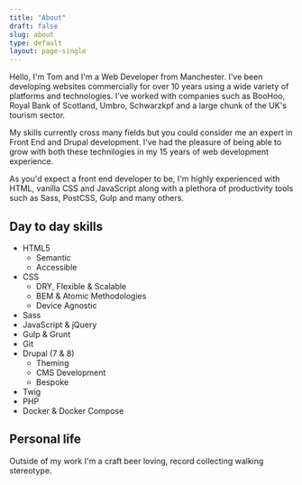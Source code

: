 ```yaml
---
title: "About"
draft: false
slug: about
type: default
layout: page-single
---
```


Hello, I'm Tom and I'm a Web Developer from Manchester. I've been developing websites commercially for over 10 years using a wide variety of platforms and technologies. I've worked with companies such as BooHoo, Royal Bank of Scotland, Umbro, Schwarzkpf and a large chunk of the UK's tourism sector.

My skills currently cross many fields but you could consider me an expert in Front End and Drupal development. I've had the pleasure of being able to grow with both these technilogies in my 15 years of web development experience.

As you'd expect a front end developer to be, I'm highly experienced with HTML, vanilla CSS and JavaScript along with a plethora of productivity tools such as Sass, PostCSS, Gulp and many others.

## Day to day skills

* HTML5
  * Semantic
  * Accessible
* CSS
  * DRY, Flexible & Scalable
  * BEM & Atomic Methodologies
  * Device Agnostic
* Sass
* JavaScript & jQuery
* Gulp & Grunt
* Git
* Drupal (7 & 8)
  * Theming
  * CMS Development
  * Bespoke
* Twig
* PHP
* Docker & Docker Compose

## Personal life

Outside of my work I'm a craft beer loving, record collecting walking stereotype.